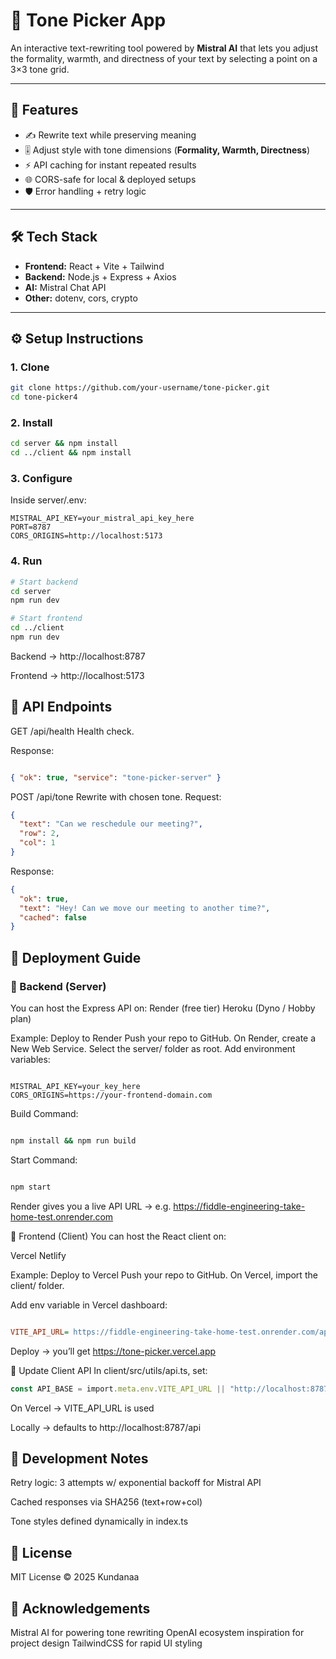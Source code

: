 # 🎨 Tone Picker App

An interactive text-rewriting tool powered by **Mistral AI** that lets you adjust the formality, warmth, and directness of your text by selecting a point on a 3×3 tone grid.

---

## 🚀 Features

- ✍️ Rewrite text while preserving meaning  
- 🎚️ Adjust style with tone dimensions (**Formality, Warmth, Directness**)  
- ⚡ API caching for instant repeated results  
- 🌐 CORS-safe for local & deployed setups  
- 🛡️ Error handling + retry logic  

---

## 🛠️ Tech Stack

- **Frontend:** React + Vite + Tailwind  
- **Backend:** Node.js + Express + Axios  
- **AI:** Mistral Chat API  
- **Other:** dotenv, cors, crypto  

---

## ⚙️ Setup Instructions

### 1. Clone
```bash
git clone https://github.com/your-username/tone-picker.git
cd tone-picker4
```

### 2. Install
```bash
cd server && npm install
cd ../client && npm install
```

### 3. Configure
Inside server/.env:

```
MISTRAL_API_KEY=your_mistral_api_key_here
PORT=8787
CORS_ORIGINS=http://localhost:5173
```

### 4. Run
```bash
# Start backend
cd server
npm run dev

# Start frontend
cd ../client
npm run dev
```

Backend → http://localhost:8787

Frontend → http://localhost:5173

## 📡 API Endpoints
GET /api/health
Health check.

Response:
```json

{ "ok": true, "service": "tone-picker-server" }
```

POST /api/tone
Rewrite with chosen tone.
Request:

```json
{
  "text": "Can we reschedule our meeting?",
  "row": 2,
  "col": 1
}
```
Response:

```json
{
  "ok": true,
  "text": "Hey! Can we move our meeting to another time?",
  "cached": false
}
```


## 🧩 Deployment Guide
### 🔹 Backend (Server)
You can host the Express API on:
Render (free tier)
Heroku (Dyno / Hobby plan)

Example: Deploy to Render
Push your repo to GitHub.
On Render, create a New Web Service.
Select the server/ folder as root.
Add environment variables:
```env

MISTRAL_API_KEY=your_key_here
CORS_ORIGINS=https://your-frontend-domain.com
```

Build Command:

```bash

npm install && npm run build
```

Start Command:

```bash

npm start
```

Render gives you a live API URL → e.g. https://fiddle-engineering-take-home-test.onrender.com

🔹 Frontend (Client)
You can host the React client on:

Vercel
Netlify

Example: Deploy to Vercel
Push your repo to GitHub.
On Vercel, import the client/ folder.

Add env variable in Vercel dashboard:

```ini

VITE_API_URL= https://fiddle-engineering-take-home-test.onrender.com/api
```

Deploy → you’ll get https://tone-picker.vercel.app

🔹 Update Client API
In client/src/utils/api.ts, set:

```ts
const API_BASE = import.meta.env.VITE_API_URL || "http://localhost:8787/api";
```

On Vercel → VITE_API_URL is used

Locally → defaults to http://localhost:8787/api

## 🔧 Development Notes
Retry logic: 3 attempts w/ exponential backoff for Mistral API

Cached responses via SHA256 (text+row+col)

Tone styles defined dynamically in index.ts

## 📜 License
MIT License © 2025 Kundanaa

## 🙌 Acknowledgements

Mistral AI for powering tone rewriting
OpenAI ecosystem inspiration for project design
TailwindCSS for rapid UI styling



